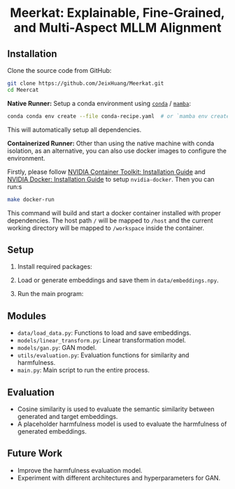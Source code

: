 <h1 align="center">Meerkat: Explainable, Fine-Grained, and Multi-Aspect MLLM Alignment</h1>



## Installation

Clone the source code from GitHub:

```bash
git clone https://github.com/JeixHuang/Meerkat.git
cd Meercat
```

**Native Runner:** Setup a conda environment using [`conda`](https://github.com/conda/conda) / [`mamba`](https://github.com/mamba-org/mamba):

```bash
conda conda env create --file conda-recipe.yaml  # or `mamba env create --file conda-recipe.yaml`
```

This will automatically setup all dependencies.

**Containerized Runner:** Other than using the native machine with conda isolation, as an alternative, you can also use docker images to configure the environment.

Firstly, please follow [NVIDIA Container Toolkit: Installation Guide](https://docs.nvidia.com/datacenter/cloud-native/container-toolkit/install-guide.html) and [NVIDIA Docker: Installation Guide](https://docs.nvidia.com/datacenter/cloud-native/container-toolkit/install-guide.html#docker) to setup `nvidia-docker`.
Then you can run:s

```bash
make docker-run
```

This command will build and start a docker container installed with proper dependencies.
The host path `/` will be mapped to `/host` and the current working directory will be mapped to `/workspace` inside the container.

## Setup

1. Install required packages:

2. Load or generate embeddings and save them in `data/embeddings.npy`.

3. Run the main program:


## Modules

- `data/load_data.py`: Functions to load and save embeddings.
- `models/linear_transform.py`: Linear transformation model.
- `models/gan.py`: GAN model.
- `utils/evaluation.py`: Evaluation functions for similarity and harmfulness.
- `main.py`: Main script to run the entire process.

## Evaluation

- Cosine similarity is used to evaluate the semantic similarity between generated and target embeddings.
- A placeholder harmfulness model is used to evaluate the harmfulness of generated embeddings.

## Future Work

- Improve the harmfulness evaluation model.
- Experiment with different architectures and hyperparameters for GAN.

